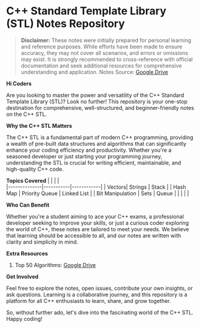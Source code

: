 # C++ Standard Template Library  (STL) Notes Repository
> **Disclaimer:** These notes were initially prepared for personal learning and reference purposes. While efforts have been made to ensure accuracy, they may not cover all scenarios, and errors or omissions may exist. It is strongly recommended to cross-reference with official documentation and seek additional resources for comprehensive understanding and application.
> Notes Source:  [Google Drive](https://drive.google.com/drive/folders/18WVVMraTw0T_LLcmEXmn0Qet3z_bRc1e?usp=drive_link)


**Hi Coders**

Are you looking to master the power and versatility of the C++ Standard Template Library (STL)? Look no further! This repository is your one-stop destination for comprehensive, well-structured, and beginner-friendly notes on the C++ STL.

**Why the C++ STL Matters**

The C++ STL is a fundamental part of modern C++ programming, providing a wealth of pre-built data structures and algorithms that can significantly enhance your coding efficiency and productivity. Whether you're a seasoned developer or just starting your programming journey, understanding the STL is crucial for writing efficient, maintainable, and high-quality C++ code.

**Topics Covered**
|              |           |            |         
|--------------|-----------|------------|
| Vectors| Strings | Stack | 
| Hash Map |  Priority Queue | Linked List       | 
| Bit Manipulation | Sets  | Queue      | 
|   |  |     |




**Who Can Benefit**

Whether you're a student aiming to ace your C++ exams, a professional developer seeking to improve your skills, or just a curious coder exploring the world of C++, these notes are tailored to meet your needs. We believe that learning should be accessible to all, and our notes are written with clarity and simplicity in mind.

**Extra Resources** 
1. Top 50 Algorithms: [Google Drive](https://drive.google.com/drive/folders/1nZgUV-6fLf0ECt6x35THyZm07UlYfi8j?usp=drive_link)

  
**Get Involved**

  

Feel free to explore the notes, open issues, contribute your own insights, or ask questions. Learning is a collaborative journey, and this repository is a platform for all C++ enthusiasts to learn, share, and grow together.

  

So, without further ado, let's dive into the fascinating world of the C++ STL. Happy coding!
